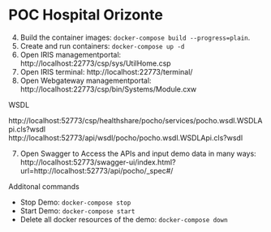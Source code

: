 # POC Hospital Orizonte


4. Build the container images: `docker-compose build --progress=plain`.
5. Create and run containers: `docker-compose up -d`
6. Open IRIS managementportal: http://localhost:22773/csp/sys/UtilHome.csp  
6. Open IRIS terminal: http://localhost:22773/terminal/    
6. Open Webgateway managementportal: http://localhost:22773/csp/bin/Systems/Module.cxw

WSDL

http://localhost:52773/csp/healthshare/pocho/services/pocho.wsdl.WSDLApi.cls?wsdl
http://localhost:52773/api/wsdl/pocho/pocho.wsdl.WSDLApi.cls?wsdl


7. Open Swagger to Access the APIs and input demo data in many ways: http://localhost:52773/swagger-ui/index.html?url=http://localhost:52773/api/pocho/_spec#/

Additonal commands

- Stop Demo: `docker-compose stop`
- Start Demo: `docker-compose start`
- Delete all docker resources of the demo: `docker-compose down`

